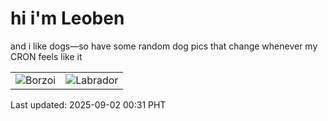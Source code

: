 # hi i'm Leoben

and i like dogs—so have some random dog pics that change whenever my CRON feels like it

|  |  |
|--------|----------|
| ![Borzoi](https://random-dog-vercel.vercel.app/api/random-borzoi?v=1756744291) | ![Labrador](https://random-dog-vercel.vercel.app/api/random-labrador?v=1756744291) |

Last updated: 2025-09-02 00:31 PHT
